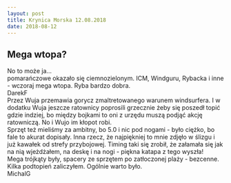 ```yaml
---
layout: post
title: Krynica Morska 12.08.2018
date: 2018-08-12
---
```

## Mega wtopa?  

No to może ja...  
pomarańczowe okazało się ciemnozielonym. ICM, Windguru, Rybacka i inne - wczoraj mega wtopa. Ryba bardzo dobra.  
DarekF  
Przez Wuja przemawia gorycz zmaltretowanego warunem windsurfera. I w
dodatku Wuja jeszcze ratownicy poprosili grzecznie żeby się poszedł
topić gdzie indziej, bo między bojkami to oni z urzędu muszą podjąć
akcję ratowniczą. No i Wujo im kłopot robi.  
Sprzęt też mieliśmy za ambitny, bo 5.0 i nic pod nogami - było ciężko,
bo fale to akurat dopisały. Inna rzecz, że najpiękniej to mnie zdjęło w
ślizgu i już kawałek od strefy przybojowej. Timing taki się zrobił, że
załamała się jak na nią wjeżdżałem, na deskę i na nogi - piękna katapa z
tego wyszła!  
Mega trójkąty były, spacery ze sprzętem po zatłoczonej plaży - bezcenne.
Kilka podtopień zaliczyłem. Ogólnie warto było.  
MichalG  
